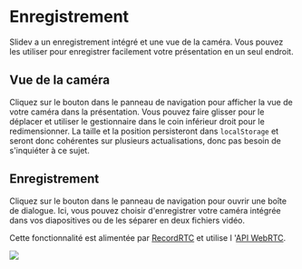 # Enregistrement

Slidev a un enregistrement intégré et une vue de la caméra. Vous pouvez les utiliser pour enregistrer facilement votre présentation en un seul endroit.

## Vue de la caméra

Cliquez sur le bouton <carbon-user-avatar class="inline-icon-btn"/> dans le panneau de navigation pour afficher la vue de votre caméra dans la présentation. Vous pouvez faire glisser pour le déplacer et utiliser le gestionnaire dans le coin inférieur droit pour le redimensionner. La taille et la position persisteront dans `localStorage` et seront donc cohérentes sur plusieurs actualisations, donc pas besoin de s'inquiéter à ce sujet.

<Tweet id="1395006771027120133" />

## Enregistrement

Cliquez sur le bouton <carbon-video class="inline-icon-btn"/> dans le panneau de navigation pour ouvrir une boîte de dialogue. Ici, vous pouvez choisir d'enregistrer votre caméra intégrée dans vos diapositives ou de les séparer en deux fichiers vidéo.

Cette fonctionnalité est alimentée par [RecordRTC](https://github.com/muaz-khan/RecordRTC) et utilise l '[API WebRTC](https://webrtc.org/).

![](/screenshots/recording.png)
